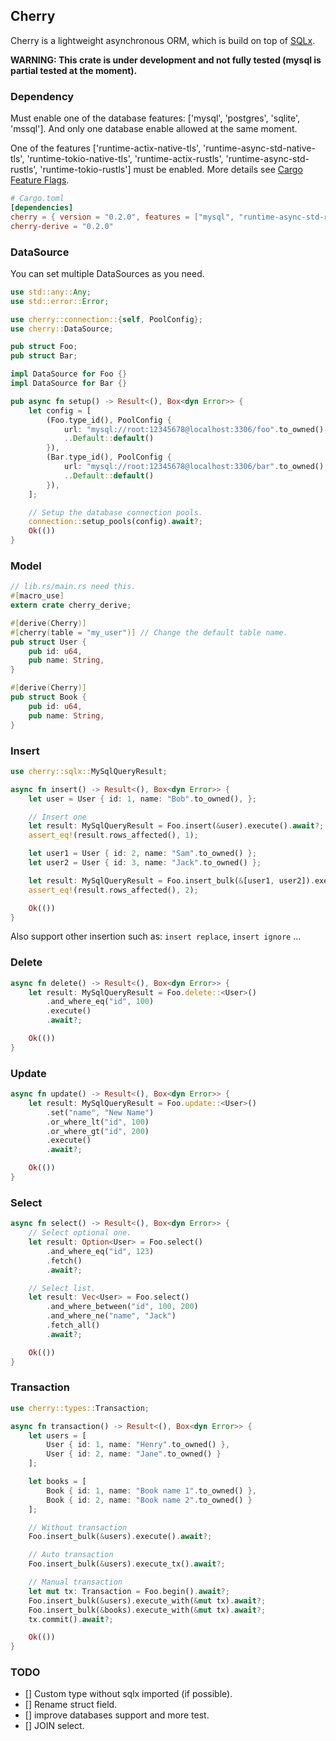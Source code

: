 ## Cherry

Cherry is a lightweight asynchronous ORM, which is build on top of 
[SQLx](https://github.com/launchbadge/sqlx). 

**WARNING: This crate is under development and not fully tested (mysql is partial tested at the moment).**

### Dependency
Must enable one of the database features: ['mysql', 'postgres', 'sqlite', 'mssql'].
And only one database enable allowed at the same moment. 

One of the features ['runtime-actix-native-tls', 'runtime-async-std-native-tls', 
'runtime-tokio-native-tls', 'runtime-actix-rustls', 'runtime-async-std-rustls', 
'runtime-tokio-rustls'] must be enabled. More details see 
[Cargo Feature Flags](https://github.com/launchbadge/sqlx#cargo-feature-flags).

```toml
# Cargo.toml
[dependencies]
cherry = { version = "0.2.0", features = ["mysql", "runtime-async-std-rustls"] }
cherry-derive = "0.2.0"
```

### DataSource

You can set multiple DataSources as you need.

```rust
use std::any::Any;
use std::error::Error;

use cherry::connection::{self, PoolConfig};
use cherry::DataSource;

pub struct Foo;
pub struct Bar;

impl DataSource for Foo {}
impl DataSource for Bar {}

pub async fn setup() -> Result<(), Box<dyn Error>> {
    let config = [
        (Foo.type_id(), PoolConfig {
            url: "mysql://root:12345678@localhost:3306/foo".to_owned(),
            ..Default::default()
        }),
        (Bar.type_id(), PoolConfig {
            url: "mysql://root:12345678@localhost:3306/bar".to_owned(),
            ..Default::default()
        }),
    ];

    // Setup the database connection pools.
    connection::setup_pools(config).await?;
    Ok(())
}
```

### Model
```rust
// lib.rs/main.rs need this.
#[macro_use]
extern crate cherry_derive;

#[derive(Cherry)]
#[cherry(table = "my_user")] // Change the default table name.
pub struct User {
    pub id: u64,
    pub name: String,
}

#[derive(Cherry)]
pub struct Book {
    pub id: u64,
    pub name: String,
}
```

### Insert
```rust
use cherry::sqlx::MySqlQueryResult;

async fn insert() -> Result<(), Box<dyn Error>> {
    let user = User { id: 1, name: "Bob".to_owned(), };

    // Insert one
    let result: MySqlQueryResult = Foo.insert(&user).execute().await?;
    assert_eq!(result.rows_affected(), 1);

    let user1 = User { id: 2, name: "Sam".to_owned() };
    let user2 = User { id: 3, name: "Jack".to_owned() };

    let result: MySqlQueryResult = Foo.insert_bulk(&[user1, user2]).execute().await?;
    assert_eq!(result.rows_affected(), 2);

    Ok(())
}
```
Also support other insertion such as: `insert replace`, `insert ignore`  ...

### Delete

```rust
async fn delete() -> Result<(), Box<dyn Error>> {
    let result: MySqlQueryResult = Foo.delete::<User>()
        .and_where_eq("id", 100)
        .execute()
        .await?;

    Ok(())
}
```

### Update

```rust
async fn update() -> Result<(), Box<dyn Error>> {
    let result: MySqlQueryResult = Foo.update::<User>()
        .set("name", "New Name")
        .or_where_lt("id", 100)
        .or_where_gt("id", 200)
        .execute()
        .await?;

    Ok(())
}
```

### Select
```rust
async fn select() -> Result<(), Box<dyn Error>> {
    // Select optional one.
    let result: Option<User> = Foo.select()
        .and_where_eq("id", 123)
        .fetch()
        .await?;

    // Select list.
    let result: Vec<User> = Foo.select()
        .and_where_between("id", 100, 200)
        .and_where_ne("name", "Jack")
        .fetch_all()
        .await?;

    Ok(())
}
```

### Transaction

```rust
use cherry::types::Transaction;

async fn transaction() -> Result<(), Box<dyn Error>> {
    let users = [
        User { id: 1, name: "Henry".to_owned() },
        User { id: 2, name: "Jane".to_owned() }
    ];

    let books = [
        Book { id: 1, name: "Book name 1".to_owned() },
        Book { id: 2, name: "Book name 2".to_owned() }
    ];

    // Without transaction
    Foo.insert_bulk(&users).execute().await?;

    // Auto transaction
    Foo.insert_bulk(&users).execute_tx().await?;

    // Manual transaction
    let mut tx: Transaction = Foo.begin().await?;
    Foo.insert_bulk(&users).execute_with(&mut tx).await?;
    Foo.insert_bulk(&books).execute_with(&mut tx).await?;
    tx.commit().await?;

    Ok(())
}
```

### TODO
- [] Custom type without sqlx imported (if possible).
- [] Rename struct field.
- [] improve databases support and more test.
- [] JOIN select.